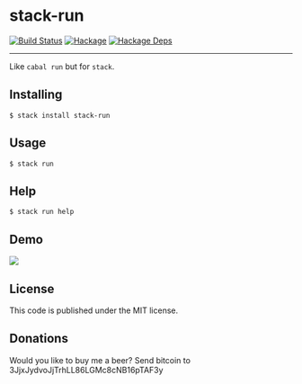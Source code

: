# stack-run
[![Build Status](https://travis-ci.org/yamadapc/stack-run.svg?branch=master)](https://travis-ci.org/yamadapc/stack-run)
[![Hackage](https://img.shields.io/hackage/v/stack-run.svg)](http://hackage.haskell.org/package/stack-run)
[![Hackage Deps](https://img.shields.io/hackage-deps/v/stack-run.svg)](http://packdeps.haskellers.com/feed?needle=stack-run)
- - -
Like `cabal run` but for `stack`.

## Installing
```
$ stack install stack-run
```

## Usage
```
$ stack run
```

## Help
```
$ stack run help
```

## Demo
![](http://i.imgur.com/CxtaQIq.gif)

## License
This code is published under the MIT license.

## Donations
Would you like to buy me a beer? Send bitcoin to 3JjxJydvoJjTrhLL86LGMc8cNB16pTAF3y
